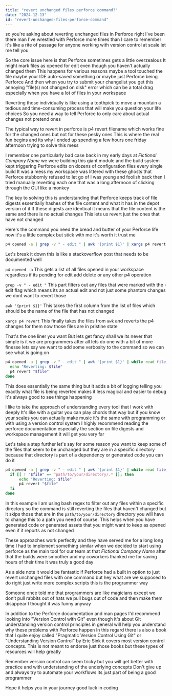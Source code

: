 ```yaml
---
title: "revert unchanged files perforce command?"
date: "2024-12-13"
id: "revert-unchanged-files-perforce-command"
---
```


 so you're asking about reverting unchanged files in Perforce right I've been there man I've wrestled with Perforce more times than I care to remember it's like a rite of passage for anyone working with version control at scale let me tell you

So the core issue here is that Perforce sometimes gets a little overzealous It might mark files as opened for edit even though you haven't actually changed them This happens for various reasons maybe a tool touched the file maybe your IDE auto-saved something or maybe just Perforce being Perforce And then when you try to submit your changelist you get this annoying "file(s) not changed on disk" error which can be a total drag especially when you have a lot of files in your workspace

Reverting those individually is like using a toothpick to move a mountain a tedious and time-consuming process that will make you question your life choices So you need a way to tell Perforce to only care about actual changes not pretend ones

The typical way to revert in perforce is p4 revert filename which works fine for the changed ones but not for these pesky ones This is where the real fun begins and its why I ended up spending a few hours one friday afternoon trying to solve this mess

I remember one particularly bad case back in my early days at *Fictional Company Name* we were building this giant module and the build system kept triggering Perforce edits on dozens of configuration files every single build It was a mess my workspace was littered with these ghosts that Perforce stubbornly refused to let go of I was young and foolish back then I tried manually reverting each one that was a long afternoon of clicking through the GUI like a monkey

The key to solving this is understanding that Perforce keeps track of file digests essentially hashes of the file content and what it has in the depot version of it If these digests are identical it means that the file content is the same and there is no actual changes This lets us revert just the ones that have not changed

Here's the command you need the bread and butter of your Perforce life now it's a little complex but stick with me it's worth it trust me

```bash
p4 opened -a | grep -v " - edit " | awk '{print $1}' | xargs p4 revert
```

Let's break it down this is like a stackoverflow post that needs to be documented well

`p4 opened -a` This gets a list of all files opened in your workspace regardless if its pending for edit add delete or any other p4 operation

`grep -v " - edit "` This part filters out any files that were marked with the - edit flag which means its an actual edit and not just some phantom changes we dont want to revert those

`awk '{print $1}'` This takes the first column from the list of files which should be the name of the file that has not changed

`xargs p4 revert` This finally takes the files from `awk` and reverts the p4 changes for them now those files are in pristine state

That's the one liner you want But lets get fancy shall we its never that simple is it we are programmers after all lets do one with a bit of more finesse lets say we want to add some verbosity to the command so we can see what is going on

```bash
p4 opened -a | grep -v " - edit " | awk '{print $1}' | while read file; do
  echo "Reverting: $file"
  p4 revert "$file"
done
```

This does essentially the same thing but it adds a bit of logging telling you exactly what file is being reverted makes it less magical and easier to debug it's always good to see things happening

I like to take the approach of understanding every tool that I work with deeply It's like with a guitar you can play chords that way but if you know your scales you can actually make music it's the same with programming or with using a version control system I highly recommend reading the perforce documentation especially the section on file digests and workspace management it will get you very far

Let's take a step further let's say for some reason you want to keep some of the files that seem to be unchanged but they are in a specific directory because that directory is part of a dependency or generated code you can do it

```bash
p4 opened -a | grep -v " - edit " | awk '{print $1}' | while read file; do
  if [[ ! "$file" =~ ^path/to/your/directory/.* ]]; then
      echo "Reverting: $file"
      p4 revert "$file"
  fi
done
```

In this example I am using bash regex to filter out any files within a specific directory so the command is still reverting the files that haven't changed but it skips those that are in the `path/to/your/directory` directory you will have to change this to a path you need of course.
This helps when you have generated code or generated assets that you might want to keep as opened even if it reports as not changed

These approaches work perfectly and they have served me for a long long time I had to implement something similar when we decided to start using perforce as the main tool for our team at that *Fictional Company Name* after that the builds were smoother and my coworkers thanked me for saving hours of their time it was truly a good day

As a side note it would be fantastic if Perforce had a built in option to just revert unchanged files with one command but hey what are we supposed to do right just write more complex scripts this is the programmer way

Someone once told me that programmers are like magicians except we don’t pull rabbits out of hats we pull bugs out of code and then make them disappear I thought it was funny anyway

In addition to the Perforce documentation and man pages I'd recommend looking into "Version Control with Git" even though it's about Git understanding version control principles in general will help you understand why these problems with Perforce happen In this regard there is also a book that I quite enjoy called "Pragmatic Version Control Using Git" or "Understanding Version Control" by Eric Sink it covers most version control concepts. This is not meant to endorse just those books but these types of resources will help greatly

Remember version control can seem tricky but you will get better with practice and with understanding of the underlying concepts Don't give up and always try to automate your workflows its just part of being a good programmer

Hope it helps you in your journey good luck in coding
